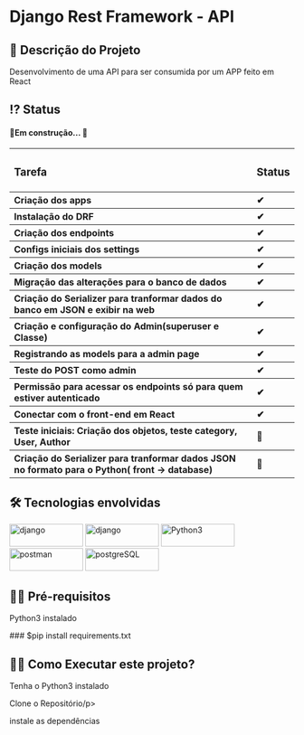 
 <!-- Explicação do projeto -->
<h1 align="left">Django Rest Framework - API</h1>
<h2 align="left"> 🧾 Descrição do Projeto</h2>
<p align="left"> Desenvolvimento de uma API para ser consumida por um APP feito em React</p>


 <!-- Status do projeto -->
 <h2 align="left"> ⁉ Status </h2>
<h4 align="left"> 
	<p align="left">🚧Em construção... 🚧</p>
</h4>
<table>
	<tbody align='left'>
		<tr>
			<th><h3> Tarefa </h3></th>
			<th><h3> Status </h3></th>
		</tr>
		<tr>
			<th> Criação dos apps </th>
			<th>✔</th>
		</tr>
		<tr>
			<th> Instalação do DRF </th>
			<th>✔</th>
		</tr>
		<tr>
			<th> Criação dos endpoints </th>
			<th>✔</th>	
		</tr>	
		<tr>
			<th> Configs iniciais dos settings </th>
			<th>✔</th>
		</tr>
		<tr>
			<th> Criação dos models </th>
			<th>✔</th>		
		</tr>
		<tr>
			<th> Migração das alterações para o banco de dados </th>
			<th>✔</th>		
		</tr>
		</tr>
		<tr>
			<th> Criação do Serializer para tranformar dados do banco em JSON e exibir na web </th>
			<th>✔</th>		
		</tr>
		<tr>
			<th> Criação e configuração  do Admin(superuser e Classe) </th>
			<th>✔</th>		
		</tr>
		<tr>
			<th> Registrando as models para a admin page </th>
			<th>✔</th>		
		</tr>
		<tr>
			<th> Teste do POST como admin </th>
			<th>✔</th>		
		</tr>
		<tr>
			<th> Permissão para acessar os endpoints só para quem estiver autenticado </th>
			<th>✔</th>		
		</tr>
		<tr>
			<th> Conectar com o front-end em React </th>
			<th>✔</th>		
		</tr>
		<tr>
			<th> Teste iniciais: Criação dos objetos, teste category, User, Author </th>
			<th>🚧</th>		
		</tr>
		<tr>
			<th> Criação do Serializer para tranformar dados JSON no formato para o Python( front -> database) </th>
			<th>🚧</th>		
		</tr>
	</tbody>
</table>

<!-- Indice -->
<!--<p align="center">
 <a href="#objetivo">Objetivo</a> •
 <a href="#roadmap">Roadmap</a> • 
 <a href="#tecnologias">Tecnologias</a> • 
 <a href="#contribuicao">Contribuição</a> • 
 <a href="#licenc-a">Licença</a> • 
 <a href="#autor">Autor</a>
</p>-->

<!-- Tecnologias envolvidas -->

<!-- Tecnologias envolvidas -->
<div align="left" class='container'>
	<h2 align="left"> 🛠 Tecnologias envolvidas</h2>
<div align="left" class='container'>
<div class="box" align="left" display='flex'>
		<a href="https://www.djangoproject.com/" target="_blank" align = "left"> <img src="https://img.shields.io/badge/Django-092E20?style=for-the-badge&logo=django&logoColor=white" alt="django" width="130" height="40"/></a>
		<a href="https://www.django-rest-framework.org/" target="_blank" align = "left"> <img src="https://img.shields.io/badge/DJANGO-REST-ff1709?style=for-the-badge&logo=django&logoColor=white&color=ff1709&labelColor=gray" alt="django" width="130" height="40"/></a>
		<a href="https://www.python.org/" target="_blank" align = "left"> <img src="https://img.shields.io/badge/Python-3776AB?style=for-the-badge&logo=python&logoColor=white" width="130" height="40" alt="Python3" /></a>
		<a href="https://www.postman.com/" target="_blank" align = "left"> <img src="https://img.shields.io/badge/Postman-FF6C37?style=for-the-badge&logo=Postman&logoColor=white" alt="postman" width="130" height="40"/></a>
		<a href="https://www.postgresql.org/" target="_blank" align = "left"> <img src="https://img.shields.io/badge/PostgreSQL-316192?style=for-the-badge&logo=postgresql&logoColor=white" alt="postgreSQL" width="130" height="40"/></a>
		<!-- <a href="https://www.heroku.com/" target="_blank" align = "left"> <img src="https://img.shields.io/badge/Heroku-430098?style=for-the-badge&logo=heroku&logoColor=white" alt="Heroku" width="130" height="40"/></a>-->
	</div>
</div>

<!-- Requirements -->
<div align="left" class='container'>
	<h2 align="left">👨‍💻 Pré-requisitos </h2>
	<p align="left">Python3 instalado</p>
 ### $pip install requirements.txt
</div>



<!-- How to execute -->
<div align="left" class='container'>
	<h2 align="left">🏃‍♀️ Como Executar este projeto? </h2>
	<p align="left"> Tenha o Python3 instalado</p>
  <p align="left">Clone o Repositório/p>
  <p align="left">instale as dependências</p>

</div>

<!-- Resultados -->
<!-- Resultado API -->
<!-- <div align="center" class='container'>
	<h2 align="center"> ⚡ Alguns Resultados das Análises ⚡</h2>
</div>-->

<!-- Resultados parciais -->
<!-- <div align="left" class='result'>
	<h3 align="left"> ➡ Correlação das Vendas ⬅</h3>
	<img alt="#vendas" title="#vendas" src="./result_git/vendas.png" width=1200" height="600"/>
</div>-->
												 
